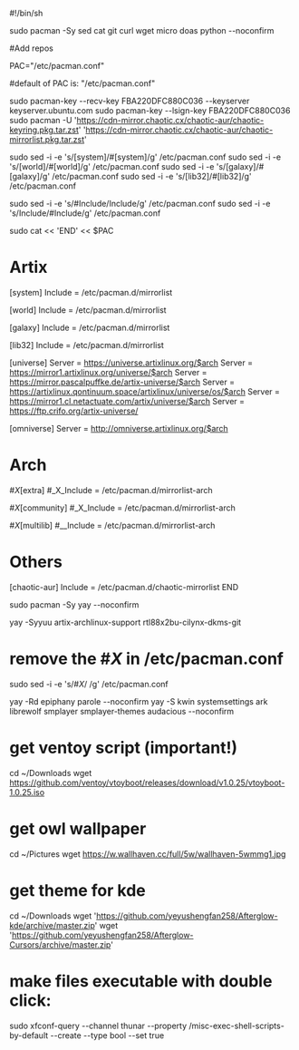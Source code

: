 #!/bin/sh

sudo pacman -Sy sed cat git curl wget micro doas python --noconfirm

#Add repos

PAC="/etc/pacman.conf"

#default of PAC is: "/etc/pacman.conf"

sudo pacman-key --recv-key FBA220DFC880C036 --keyserver keyserver.ubuntu.com
sudo pacman-key --lsign-key FBA220DFC880C036
sudo pacman -U 'https://cdn-mirror.chaotic.cx/chaotic-aur/chaotic-keyring.pkg.tar.zst' 'https://cdn-mirror.chaotic.cx/chaotic-aur/chaotic-mirrorlist.pkg.tar.zst'


sudo sed -i -e 's/[system]/#[system]/g' /etc/pacman.conf
sudo sed -i -e 's/[world]/#[world]/g' /etc/pacman.conf
sudo sed -i -e 's/[galaxy]/#[galaxy]/g' /etc/pacman.conf
sudo sed -i -e 's/[lib32]/#[lib32]/g' /etc/pacman.conf

sudo sed -i -e 's/#Include/Include/g' /etc/pacman.conf
sudo sed -i -e 's/Include/#Include/g' /etc/pacman.conf



sudo cat << 'END' << $PAC

# Artix
[system]
Include = /etc/pacman.d/mirrorlist

[world]
Include = /etc/pacman.d/mirrorlist

[galaxy]
Include = /etc/pacman.d/mirrorlist

[lib32]
Include = /etc/pacman.d/mirrorlist

[universe]
Server = https://universe.artixlinux.org/$arch
Server = https://mirror1.artixlinux.org/universe/$arch
Server = https://mirror.pascalpuffke.de/artix-universe/$arch
Server = https://artixlinux.qontinuum.space/artixlinux/universe/os/$arch
Server = https://mirror1.cl.netactuate.com/artix/universe/$arch
Server = https://ftp.crifo.org/artix-universe/

[omniverse]
Server = http://omniverse.artixlinux.org/$arch

# Arch
#_X_[extra]
#_X_Include = /etc/pacman.d/mirrorlist-arch

#_X_[community]
#_X_Include = /etc/pacman.d/mirrorlist-arch

#_X_[multilib]
#__Include = /etc/pacman.d/mirrorlist-arch

# Others
[chaotic-aur]
Include = /etc/pacman.d/chaotic-mirrorlist
END

sudo pacman -Sy yay --noconfirm

yay -Syyuu artix-archlinux-support rtl88x2bu-cilynx-dkms-git

# remove the #_X_ in /etc/pacman.conf
sudo sed -i -e 's/#_X_/ /g' /etc/pacman.conf

yay -Rd epiphany parole --noconfirm
yay -S kwin systemsettings ark librewolf smplayer smplayer-themes audacious  --noconfirm

# get ventoy script (important!) 
cd ~/Downloads
wget https://github.com/ventoy/vtoyboot/releases/download/v1.0.25/vtoyboot-1.0.25.iso

# get owl wallpaper
cd ~/Pictures
wget https://w.wallhaven.cc/full/5w/wallhaven-5wmmg1.jpg

# get theme for kde
cd ~/Downloads
wget 'https://github.com/yeyushengfan258/Afterglow-kde/archive/master.zip'
wget 'https://github.com/yeyushengfan258/Afterglow-Cursors/archive/master.zip' 

# make files executable with double click:
sudo xfconf-query --channel thunar --property /misc-exec-shell-scripts-by-default --create --type bool --set true

